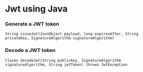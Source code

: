 # Jwt using Java
### Generate a JWT token

```
String issueJwt(JsonObject payload, long expiresAfter, String privateKey, SignatureAlgorithm signatureAlgorithm)
```

### Decode a JWT token

```
Claims decodeJwt(String publicKey, SignatureAlgorithm signatureAlgorithm, String jwtToken) throws JwtException
```